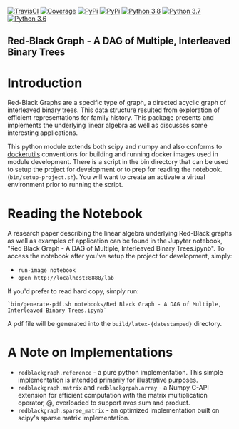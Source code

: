 [![TravisCI](https://api.travis-ci.org/rappdw/redblackgraph.svg?branch=master)](https://travis-ci.org/rappdw/redblackgraph) 
[![Coverage](https://codecov.io/gh/rappdw/docker-utils/branch/master/graph/badge.svg)](https://codecov.io/gh/rappdw/redblackgraph)
[![PyPi](https://img.shields.io/pypi/v/redblackgraph.svg)](https://pypi.org/project/redblackgraph/) 
[![PyPi](https://img.shields.io/pypi/wheel/redblackgraph.svg)](https://pypi.org/project/redblackgraph/) 
[![Python 3.8](https://img.shields.io/badge/python-3.8-blue.svg)](https://www.python.org/downloads/release/python-380/) 
[![Python 3.7](https://img.shields.io/badge/python-3.7-blue.svg)](https://www.python.org/downloads/release/python-370/) 
[![Python 3.6](https://img.shields.io/badge/python-3.6-blue.svg)](https://www.python.org/downloads/release/python-360/) 

Red-Black Graph - A DAG of Multiple, Interleaved Binary Trees
----------------------------------

# Introduction

Red-Black Graphs are a specific type of graph, a directed acyclic graph of interleaved binary trees.
This data structure resulted from exploration of efficient representations for family history.
This package presents and implements the underlying linear algebra as well as discusses some interesting applications.

This python module extends both scipy and numpy and also conforms to [dockerutils](https://github.com/rappdw/docker-utils)
conventions for building and running docker images used in module development. There is a script in the bin 
directory that can be used to setup the project for development or to prep for reading the notebook. 
(`bin/setup-project.sh`). You will want to create an activate a virtual environment prior to running the script.

# Reading the Notebook

A research paper describing the linear algebra underlying Red-Black graphs as well as examples of application can be found in the Jupyter notebook, 
"Red Black Graph - A DAG of Multiple, Interleaved Binary Trees.ipynb". To access the notebook 
after you've setup the project for development, simply: 
* `run-image notebook`
* `open http://localhost:8888/lab`
 
If you'd prefer to read hard copy, simply run: 

    `bin/generate-pdf.sh notebooks/Red Black Graph - A DAG of Multiple, Interleaved Binary Trees.ipynb` 

A pdf file will be generated into the `build/latex-{datestamped}` directory.

# A Note on Implementations

* `redblackgraph.reference` - a pure python implementation. This simple implementation is intended primarily for illustrative purposes.
* `redblackgraph.matrix` and `redblackgrpah.array` - a Numpy C-API extension for efficient computation with the matrix multiplication operator, @, overloaded to support avos sum and product. 
* `redblackgraph.sparse_matrix` - an optimized implementation built on scipy's sparse matrix implementation. 
 
